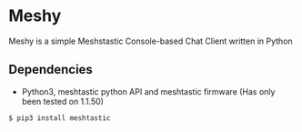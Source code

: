 # Meshy
Meshy is a simple Meshstastic Console-based Chat Client written in Python

## Dependencies
* Python3, meshtastic python API and meshtastic firmware (Has only been tested on 1.1.50) <br>
```
$ pip3 install meshtastic
```
